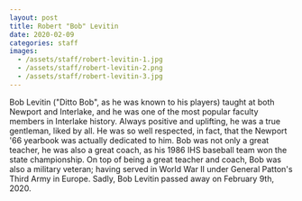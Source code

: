 ```yaml
---
layout: post
title: Robert "Bob" Levitin
date: 2020-02-09
categories: staff
images:
  - /assets/staff/robert-levitin-1.jpg
  - /assets/staff/robert-levitin-2.png
  - /assets/staff/robert-levitin-3.jpg
---
```

Bob Levitin ("Ditto Bob", as he was known to his players) taught at both Newport and Interlake, and he was one of the most popular faculty members in Interlake history. Always positive and uplifting, he was a true gentleman, liked by all. He was so well respected, in fact, that the Newport '66 yearbook was actually dedicated to him. Bob was not only a great teacher, he was also a great coach, as his 1986 IHS baseball team won the state championship. On top of being a great teacher and coach, Bob was also a military veteran; having served in World War II under General Patton's Third Army in Europe. Sadly, Bob Levitin passed away on February 9th, 2020.
